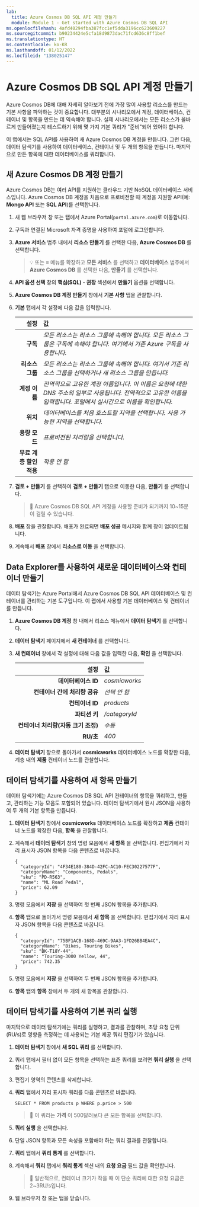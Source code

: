 ```yaml
---
lab:
  title: Azure Cosmos DB SQL API 계정 만들기
  module: Module 1 - Get started with Azure Cosmos DB SQL API
ms.openlocfilehash: 4afd40294fba387fcc1ef5dda3196cc623609227
ms.sourcegitcommit: b90234424e5cfa18d9873dac71fcd636c8ff1bef
ms.translationtype: HT
ms.contentlocale: ko-KR
ms.lasthandoff: 01/12/2022
ms.locfileid: "138025147"
---
```

# <a name="create-an-azure-cosmos-db-sql-api-account"></a>Azure Cosmos DB SQL API 계정 만들기

Azure Cosmos DB에 대해 자세히 알아보기 전에 가장 많이 사용할 리소스를 만드는 기본 사항을 파악하는 것이 중요합니다. 대부분의 시나리오에서 계정, 데이터베이스, 컨테이너 및 항목을 만드는 데 익숙해야 합니다. 실제 시나리오에서는 모든 리소스가 올바르게 만들어졌는지 테스트하기 위해 몇 가지 기본 쿼리가 "준비"되어 있어야 합니다.

이 랩에서는 SQL API를 사용하여 새 Azure Cosmos DB 계정을 만듭니다. 그런 다음, 데이터 탐색기를 사용하여 데이터베이스, 컨테이너 및 두 개의 항목을 만듭니다. 마지막으로 만든 항목에 대한 데이터베이스를 쿼리합니다.

## <a name="create-a-new-azure-cosmos-db-account"></a>새 Azure Cosmos DB 계정 만들기

Azure Cosmos DB는 여러 API를 지원하는 클라우드 기반 NoSQL 데이터베이스 서비스입니다. Azure Cosmos DB 계정을 처음으로 프로비전할 때 계정을 지원할 API(예: **Mongo API** 또는 **SQL API**)를 선택합니다.

1. 새 웹 브라우저 창 또는 탭에서 Azure Portal(``portal.azure.com``)로 이동합니다.

1. 구독과 연결된 Microsoft 자격 증명을 사용하여 포털에 로그인합니다.

1. **Azure 서비스** 범주 내에서 **리소스 만들기** 를 선택한 다음, **Azure Cosmos DB** 를 선택합니다.

    > &#128161; 또는 **&#8801;** 메뉴를 확장하고 **모든 서비스** 를 선택하고 **데이터베이스** 범주에서 **Azure Cosmos DB** 를 선택한 다음, **만들기** 를 선택합니다.

1. **API 옵션 선택** 창의 **핵심(SQL) - 권장** 섹션에서 **만들기** 옵션을 선택합니다.

1. **Azure Cosmos DB 계정 만들기** 창에서 **기본 사항** 탭을 관찰합니다.

1. **기본** 탭에서 각 설정에 다음 값을 입력합니다.

    | **설정** | **값** |
    | --: | :-- |
    | **구독** | *모든 리소스는 리소스 그룹에 속해야 합니다. 모든 리소스 그룹은 구독에 속해야 합니다. 여기에서 기존 Azure 구독을 사용합니다.* |
    | **리소스 그룹** | *모든 리소스는 리소스 그룹에 속해야 합니다. 여기서 기존 리소스 그룹을 선택하거나 새 리소스 그룹을 만듭니다.* |
    | **계정 이름** | *전역적으로 고유한 계정 이름입니다. 이 이름은 요청에 대한 DNS 주소의 일부로 사용됩니다. 전역적으로 고유한 이름을 입력합니다. 포털에서 실시간으로 이름을 확인합니다.* |
    | **위치** | *데이터베이스를 처음 호스트할 지역을 선택합니다. 사용 가능한 지역을 선택합니다.* |
    | **용량 모드** | *프로비전된 처리량을 선택합니다.* |
    | **무료 계층 할인 적용** | *적용 안 함* |

1. **검토 + 만들기** 를 선택하여 **검토 + 만들기** 탭으로 이동한 다음, **만들기** 를 선택합니다.

    > &#128221; Azure Cosmos DB SQL API 계정을 사용할 준비가 되기까지 10~15분이 걸릴 수 있습니다.

1. **배포** 창을 관찰합니다. 배포가 완료되면 **배포 성공** 메시지와 함께 창이 업데이트됩니다.

1. 계속해서 **배포** 창에서 **리소스로 이동** 을 선택합니다.

## <a name="use-the-data-explorer-to-create-a-new-database-and-container"></a>Data Explorer를 사용하여 새로운 데이터베이스와 컨테이너 만들기

데이터 탐색기는 Azure Portal에서 Azure Cosmos DB SQL API 데이터베이스 및 컨테이너를 관리하는 기본 도구입니다. 이 랩에서 사용할 기본 데이터베이스 및 컨테이너를 만듭니다.

1. **Azure Cosmos DB 계정** 창 내에서 리소스 메뉴에서 **데이터 탐색기** 를 선택합니다.

1. **데이터 탐색기** 페이지에서 **새 컨테이너** 를 선택합니다.

1. **새 컨테이너** 창에서 각 설정에 대해 다음 값을 입력한 다음, **확인** 을 선택합니다.

    | **설정** | **값** |
    | --: | :-- |
    | **데이터베이스 ID** | *cosmicworks* |
    | **컨테이너 간에 처리량 공유** | *선택 안 함* |
    | **컨테이너 ID** | *products* |
    | **파티션 키** | */categoryId* |
    | **컨테이너 처리량(자동 크기 조정)** | *수동* |
    | **RU/초** | *400* |

1. **데이터 탐색기** 창으로 돌아가서 **cosmicworks** 데이터베이스 노드를 확장한 다음, 계층 내의 **제품** 컨테이너 노드를 관찰합니다.

## <a name="use-the-data-explorer-to-create-new-items"></a>데이터 탐색기를 사용하여 새 항목 만들기

데이터 탐색기에는 Azure Cosmos DB SQL API 컨테이너의 항목을 쿼리하고, 만들고, 관리하는 기능 모음도 포함되어 있습니다. 데이터 탐색기에서 원시 JSON을 사용하여 두 개의 기본 항목을 만듭니다.

1. **데이터 탐색기** 창에서 **cosmicworks** 데이터베이스 노드를 확장하고 **제품** 컨테이너 노드를 확장한 다음, **항목** 을 관찰합니다.

1. 계속해서 **데이터 탐색기** 창의 명령 모음에서 **새 항목** 을 선택합니다. 편집기에서 자리 표시자 JSON 항목을 다음 콘텐츠로 바꿉니다.

    ```
    {
      "categoryId": "4F34E180-384D-42FC-AC10-FEC30227577F",
      "categoryName": "Components, Pedals",
      "sku": "PD-R563",
      "name": "ML Road Pedal",
      "price": 62.09
    }
    ```

1. 명령 모음에서 **저장** 을 선택하여 첫 번째 JSON 항목을 추가합니다.

1. **항목** 탭으로 돌아가서 명령 모음에서 **새 항목** 을 선택합니다. 편집기에서 자리 표시자 JSON 항목을 다음 콘텐츠로 바꿉니다.

    ```
    {
      "categoryId": "75BF1ACB-168D-469C-9AA3-1FD26BB4EA4C",
      "categoryName": "Bikes, Touring Bikes",
      "sku": "BK-T18Y-44",
      "name": "Touring-3000 Yellow, 44",
      "price": 742.35
    }
    ```

1. 명령 모음에서 **저장** 을 선택하여 두 번째 JSON 항목을 추가합니다.

1. **항목** 탭의 **항목** 창에서 두 개의 새 항목을 관찰합니다.

## <a name="use-the-data-explorer-to-issue-a-basic-query"></a>데이터 탐색기를 사용하여 기본 쿼리 실행

마지막으로 데이터 탐색기에는 쿼리를 실행하고, 결과를 관찰하며, 초당 요청 단위(RU/s)로 영향을 측정하는 데 사용되는 기본 제공 쿼리 편집기가 있습니다.

1. **데이터 탐색기** 창에서 **새 SQL 쿼리** 를 선택합니다.

1. 쿼리 탭에서 필터 없이 모든 항목을 선택하는 표준 쿼리를 보려면 **쿼리 실행** 을 선택합니다.

1. 편집기 영역의 콘텐츠를 삭제합니다.

1. **쿼리** 탭에서 자리 표시자 쿼리를 다음 콘텐츠로 바꿉니다.

    ```
    SELECT * FROM products p WHERE p.price > 500
    ```

    > &#128221; 이 쿼리는 **가격** 이 500달러보다 큰 모든 항목을 선택합니다.

1. **쿼리 실행** 을 선택합니다.

1. 단일 JSON 항목과 모든 속성을 포함해야 하는 쿼리 결과를 관찰합니다.

1. **쿼리** 탭에서 **쿼리 통계** 를 선택합니다.

1. 계속해서 **쿼리** 탭에서 **쿼리 통계** 섹션 내의 **요청 요금** 필드 값을 확인합니다.

    > &#128221; 일반적으로, 컨테이너 크기가 작을 때 이 단순 쿼리에 대한 요청 요금은 2~3RU/s입니다.

1. 웹 브라우저 창 또는 탭을 닫습니다.

